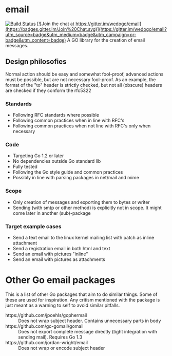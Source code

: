 # email
[![Build Status](https://travis-ci.org/wedogo/email.svg?branch=develop)](https://travis-ci.org/wedogo/email)
[![Join the chat at https://gitter.im/wedogo/email](https://badges.gitter.im/Join%20Chat.svg)](https://gitter.im/wedogo/email?utm_source=badge&utm_medium=badge&utm_campaign=pr-badge&utm_content=badge)
A GO library for the creation of email messages.

## Design philosofies
Normal action should be easy and somewhat fool-proof, advanced actions must be 
possible, but are not necessary fool-proof. As an example, the format of the 
"to" header is strictly checked, but not all (obscure) headers are checked if 
they conform the rfc5322

### Standards
 - Following RFC standards where possible
 - Following common practices when in line with RFC's
 - Following common practices when not line with RFC's only when necessary

### Code
 - Targeting Go 1.2 or later
 - No dependencies outside Go standard lib
 - Fully tested
 - Following the Go style guide and common practices
 - Possibly in line with parsing packages in net/mail and mime

### Scope
 - Only creation of messages and exporting them to bytes or writer
 - Sending (with smtp or other method) is explicitly not in scope. It might come later in another (sub)-package
 
### Target example cases
 - Send a text email to the linux kernel mailing list with patch as inline attachment
 - Send a registration email in both html and text
 - Send an email with pictures "inline"
 - Send an email with pictures as attachments

# Other Go email packages
This is a list of other Go packages that aim to do similar things. Some of these are used for inspiration. Any critism mentioned with the package is just meant as a warning to self to avoid similar pitfalls.

<dl>
<dt>https://github.com/jpoehls/gophermail</dt>
<dd>Does not wrap subject header. Contains unnecessary parts in body</dd>
<dt>https://github.com/go-gomail/gomail</dt>
<dd>Does not export complete message directly (tight integration with sending mail). Requires Go 1.3</dd>
<dt>https://github.com/jordan-wright/email</dt>
<dd>Does not wrap or encode subject header</dd>
</dl>
